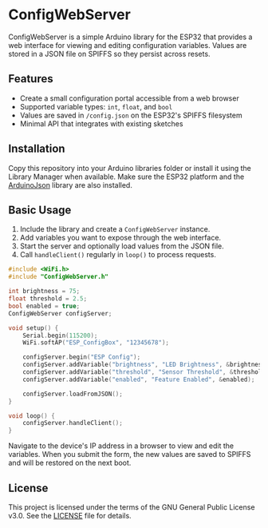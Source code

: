 # ConfigWebServer

ConfigWebServer is a simple Arduino library for the ESP32 that provides a web interface for viewing and editing configuration variables. Values are stored in a JSON file on SPIFFS so they persist across resets.

## Features

- Create a small configuration portal accessible from a web browser
- Supported variable types: `int`, `float`, and `bool`
- Values are saved in `/config.json` on the ESP32's SPIFFS filesystem
- Minimal API that integrates with existing sketches

## Installation

Copy this repository into your Arduino libraries folder or install it using the Library Manager when available. Make sure the ESP32 platform and the [ArduinoJson](https://arduinojson.org/) library are also installed.

## Basic Usage

1. Include the library and create a `ConfigWebServer` instance.
2. Add variables you want to expose through the web interface.
3. Start the server and optionally load values from the JSON file.
4. Call `handleClient()` regularly in `loop()` to process requests.

```cpp
#include <WiFi.h>
#include "ConfigWebServer.h"

int brightness = 75;
float threshold = 2.5;
bool enabled = true;
ConfigWebServer configServer;

void setup() {
    Serial.begin(115200);
    WiFi.softAP("ESP_ConfigBox", "12345678");

    configServer.begin("ESP Config");
    configServer.addVariable("brightness", "LED Brightness", &brightness, 0, 100);
    configServer.addVariable("threshold", "Sensor Threshold", &threshold, 0.0f, 5.0f);
    configServer.addVariable("enabled", "Feature Enabled", &enabled);

    configServer.loadFromJSON();
}

void loop() {
    configServer.handleClient();
}
```

Navigate to the device's IP address in a browser to view and edit the variables. When you submit the form, the new values are saved to SPIFFS and will be restored on the next boot.

## License

This project is licensed under the terms of the GNU General Public License v3.0. See the [LICENSE](LICENSE) file for details.

